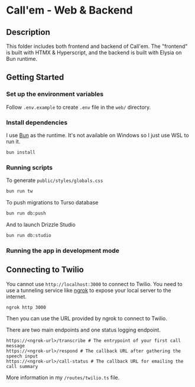 # Call'em - Web & Backend

## Description

This folder includes both frontend and backend of Call'em. The "frontend" is built with HTMX & Hyperscript, and the backend is built with Elysia on Bun runtime.

## Getting Started

### Set up the environment variables

Follow `.env.example` to create `.env` file in the `web/` directory.

### Install dependencies

I use [Bun](https://bun.sh/) as the runtime. It's not available on Windows so I just use WSL to run it.

```bash
bun install
```

### Running scripts

To generate `public/styles/globals.css`

```bash
bun run tw
```

To push migrations to Turso database

```bash
bun run db:push
```

And to launch Drizzle Studio

```bash
bun run db:studio
```

### Running the app in development mode

## Connecting to Twilio

You cannot use `http://localhost:3000` to connect to Twilio. You need to use a tunneling service like [ngrok](https://ngrok.com/) to expose your local server to the internet.

```bash
ngrok http 3000
```

Then you can use the URL provided by ngrok to connect to Twilio.

There are two main endpoints and one status logging endpoint.

```
https://<ngrok-url>/transcribe # The entrypoint of your first call message
https://<ngrok-url>/respond # The callback URL after gathering the speech input
https://<ngrok-url>/call-status # The callback URL for emailing the call summary
```

More information in my `/routes/twilio.ts` file.
